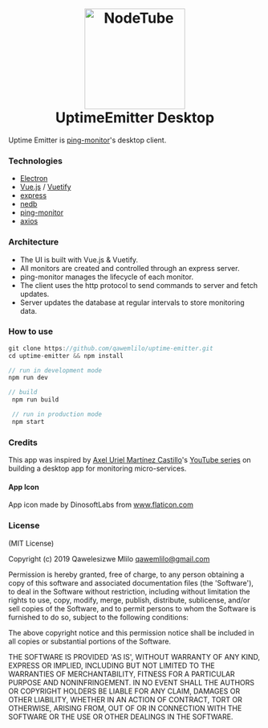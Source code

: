 
<h1 align="center">
  <a href="https://github.com/qawemlilo/uptime-emitter-desktop"><img src="https://raw.githubusercontent.com/qawemlilo/https://github.com/qawemlilo/uptime-emitter-desktop/master/app/public/icons/png/512x512.png" alt="NodeTube" width="200"></a>
  <br>
  UptimeEmitter Desktop
  <br>
</h1>

Uptime Emitter is [ping-monitor](https://github.com/qawemlilo/ping-monitor)'s desktop client.

### Technologies

  - [Electron](https://electronjs.org/)
  - [Vue.js](https://vuejs.org) / [Vuetify](https://vuetifyjs.com/en/)
  - [express](https://expressjs.com/)
  - [nedb](https://github.com/louischatriot/nedb)
  - [ping-monitor](https://github.com/qawemlilo/ping-monitor)
  - [axios](https://github.com/axios/axios)


### Architecture

  - The UI is built with Vue.js & Vuetify.
  - All monitors are created and controlled through an express server.
  - ping-monitor manages the lifecycle of each monitor.
  - The client uses the http protocol to send commands to server and fetch updates.  
  - Server updates the database at regular intervals to store monitoring data.


### How to use
```javascript
git clone https://github.com/qawemlilo/uptime-emitter.git
cd uptime-emitter && npm install

// run in development mode
npm run dev

// build
 npm run build

 // run in production mode
 npm start
```


### Credits

This app was inspired by [Axel Uriel Martínez Castillo](https://github.com/ackzell)'s [YouTube series](https://www.youtube.com/watch?v=dWGekDUJG1g&list=PLmJs3lfUmCdT9MyG60Oo6HM7xAn79vwZ0) on building a desktop app for monitoring micro-services.


#### App Icon
App icon made by DinosoftLabs from www.flaticon.com


### License

(MIT License)

Copyright (c) 2019 Qawelesizwe Mlilo <qawemlilo@gmail.com>

Permission is hereby granted, free of charge, to any person obtaining a copy of this software and associated documentation files (the 'Software'), to deal in the Software without restriction, including without limitation the rights to use, copy, modify, merge, publish, distribute, sublicense, and/or sell copies of the Software, and to permit persons to whom the Software is furnished to do so, subject to the following conditions:

The above copyright notice and this permission notice shall be included in all copies or substantial portions of the Software.

THE SOFTWARE IS PROVIDED 'AS IS', WITHOUT WARRANTY OF ANY KIND, EXPRESS OR IMPLIED, INCLUDING BUT NOT LIMITED TO THE WARRANTIES OF MERCHANTABILITY, FITNESS FOR A PARTICULAR PURPOSE AND NONINFRINGEMENT. IN NO EVENT SHALL THE AUTHORS OR COPYRIGHT HOLDERS BE LIABLE FOR ANY CLAIM, DAMAGES OR OTHER LIABILITY, WHETHER IN AN ACTION OF CONTRACT, TORT OR OTHERWISE, ARISING FROM, OUT OF OR IN CONNECTION WITH THE SOFTWARE OR THE USE OR OTHER DEALINGS IN THE SOFTWARE.
